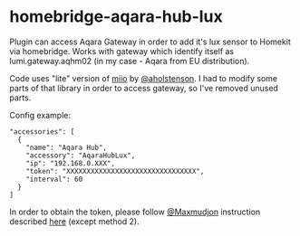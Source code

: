 # homebridge-aqara-hub-lux

Plugin can access Aqara Gateway in order to add it's lux sensor to Homekit via homebridge.
Works with gateway which identify itself as lumi.gateway.aqhm02 (in my case - Aqara from EU distribution).

Code uses "lite" version of <a href="https://github.com/aholstenson/miio">miio</a> by <a href="https://github.com/aholstenson">@aholstenson</a>. I had to modify some parts of that library in order to access gateway, so I've removed unused parts.

Config example:
```
"accessories": [
  {
    "name": "Aqara Hub",
    "accessory": "AqaraHubLux",
    "ip": "192.168.0.XXX",
    "token": "XXXXXXXXXXXXXXXXXXXXXXXXXXXXXXXX",
    "interval": 60
  }
]
```
In order to obtain the token, please follow <a href="https://github.com/Maxmudjon">@Maxmudjon</a> instruction described <a href="https://github.com/Maxmudjon/com.xiaomi-miio/blob/master/docs/obtain_token.md">here</a> (except method 2).
